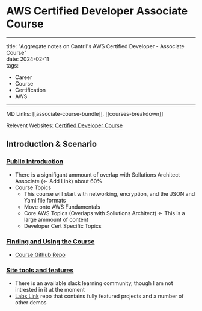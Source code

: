 # AWS Certified Developer Associate Course

---
title: "Aggregate notes on Cantril's AWS Certified Developer - Associate Course"  
date: 2024-02-11  
tags:
- Career
- Course
- Certification
- AWS
---

MD Links: [[associate-course-bundle]], [[courses-breakdown]]

Relevent Websites: [Certified Developer Course](https://learn.cantrill.io/courses/enrolled/1101194)

## Introduction & Scenario

### [Public Introduction](https://learn.cantrill.io/courses/1101194/lectures/30553576)
- There is a signifigant ammount of overlap with Sollutions Architect Associate (<- Add Link) about 60%
- Course Topics
    - This course will start with networking, encryption, and the JSON and Yaml file formats
    - Move onto AWS Fundamentals
    - Core AWS Topics (Overlaps with Sollutions Architect) <- This is a large ammount of content
    - Developer Cert Specific Topics

### [Finding and Using the Course](https://learn.cantrill.io/courses/1101194/lectures/24663362)
- [Course Github Repo](https://github.com/acantril/aws-dev-associate)

### [Site tools and features](https://learn.cantrill.io/courses/1101194/lectures/39441493)
- There is an available slack learning community, though I am not intrested in it at the moment
- [Labs Link](https://github.com/acantril/learn-cantrill-io-labs) repo that contains fully featured projects and a number of other demos

